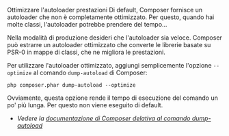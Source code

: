 Ottimizzare l'autoloader
prestazioni
Di default, Composer fornisce un autoloader che non è completamente ottimizzato.
Per questo, quando hai molte classi, l'autoloader potrebbe prendere del tempo...

Nella modalità di produzione desideri che l'autoloader sia veloce. Composer può estrarre un autoloader ottimizzato che converte le librerie basate su PSR-0 in mappe di classi, che ne migliora le prestazioni.

Per utilizzare l'autoloader ottimizzato, aggiungi semplicemente l'opzione `--optimize` al comando `dump-autoload` di Composer:

    php composer.phar dump-autoload --optimize

Ovviamente, questa opzione rende il tempo di esecuzione del comando un po' più lunga. Per questo non viene eseguito di default.

* _Vedere la [documentazione di Composer delativa al comando dump-autoload](http://getcomposer.org/doc/03-cli.md#dump-autoload)_
